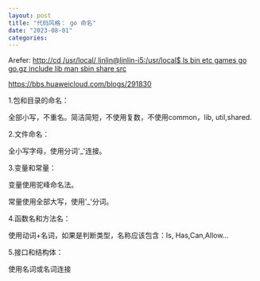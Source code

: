 ```yaml
---
layout: post
title: "代码风格： go 命名"
date: "2023-08-01"
categories: 
---
```

<p>Arefer: <a href="http://cd /usr/local/ linlin@linlin-i5:/usr/local$ ls bin  etc  games  go  go.gz  include  lib  man  sbin  share  src">http://cd /usr/local/ linlin@linlin-i5:/usr/local$ ls bin etc games go go.gz include lib man sbin share src</a></p>
<p><a href="https://bbs.huaweicloud.com/blogs/291830">https://bbs.huaweicloud.com/blogs/291830</a></p>
<p>1.包和目录的命名：</p>
<p>全部小写，不重名。简洁简短，不使用复数，不使用common，lib, util,shared.</p>
<p>2.文件命名：</p>
<p>全小写字母，使用分词&#39;_&#39;连接。</p>
<p>3.变量和常量：</p>
<p>变量使用驼峰命名法。</p>
<p>常量使用全部大写，使用&#39;_&#39;分词。</p>
<p>4.函数名和方法名：</p>
<p>使用动词+名词，如果是判断类型，名称应该包含：Is, Has,Can,Allow...</p>
<p>5.接口和结构体：</p>
<p>使用名词或名词连接</p>
<p>&nbsp;</p>
